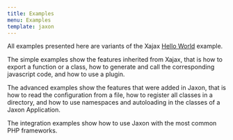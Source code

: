 ```yaml
---
title: Examples
menu: Examples
template: jaxon
---
```


All examples presented here are variants of the Xajax [Hello World](https://github.com/Xajax/Xajax/blob/master/examples/helloworld.php?target=_blank) example.

The simple examples show the features inherited from Xajax, that is how to export a function or a class, how to generate and call the corresponding javascript code, and how to use a plugin.

The advanced examples show the features that were added in Jaxon, that is how to read the configuration from a file, how to register all classes in a directory, and how to use namespaces and autoloading in the classes of a Jaxon Application.

The integration examples show how to use Jaxon with the most common PHP frameworks.
